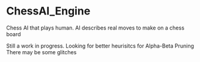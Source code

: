 # ChessAI_Engine
Chess AI that plays human. AI describes real moves to make on a chess board

Still a work in progress. Looking for better heurisitcs for Alpha-Beta Pruning
There may be some glitches
